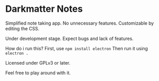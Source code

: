 # Darkmatter Notes
Simplified note taking app. No unnecessary features. Customizable by editing the CSS.

Under development stage. Expect bugs and lack of features.

How do i run this?
First, use `npm install electron`
Then run it using `electron .`

Licensed under GPLv3 or later. 

Feel free to play around with it.

